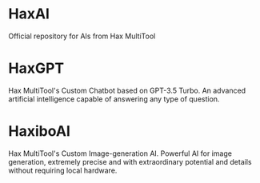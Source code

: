 # HaxAI
Official repository for AIs from Hax MultiTool

# HaxGPT
Hax MultiTool's Custom Chatbot based on GPT-3.5 Turbo. 
An advanced artificial intelligence capable of answering any type of question.

# HaxiboAI
Hax MultiTool's Custom Image-generation AI.
Powerful AI for image generation, extremely precise and with extraordinary potential and details without requiring local hardware.
